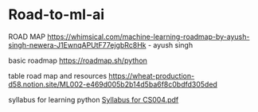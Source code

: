 # Road-to-ml-ai



ROAD MAP
https://whimsical.com/machine-learning-roadmap-by-ayush-singh-newera-J1EwnqAPUtF77ejgbRc8Hk  - ayush singh

basic roadmap
https://roadmap.sh/python

table road map and resources 
https://wheat-production-d58.notion.site/ML002-e469d005b2b14d5ba6f8c0bdfd305ded


syllabus for learning python
[Syllabus for CS004.pdf](https://github.com/iamhytrax/Road-to-ml-ai/files/9562084/Syllabus.for.CS004.pdf)
